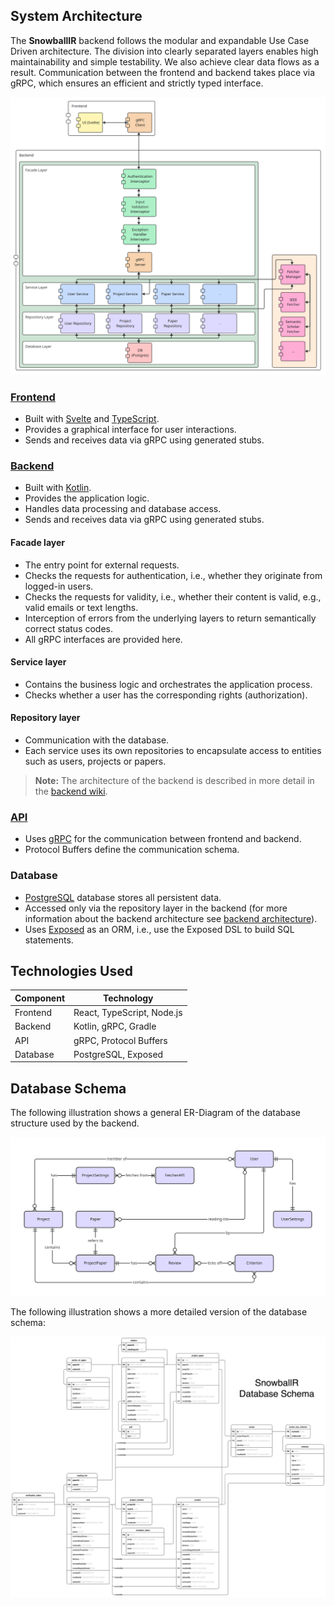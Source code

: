 ## System Architecture

The **SnowballIR** backend follows the modular and expandable Use Case Driven architecture. The division into clearly
separated layers enables high maintainability and simple testability. We also achieve clear data flows as a result.
Communication between the frontend and backend takes place via gRPC, which ensures an efficient and strictly
typed interface.

![component-diagram.png](./assets/component-diagram.png)

### [Frontend](https://github.com/SE-UUlm/snowballr-frontend)

- Built with [Svelte](https://svelte.dev/) and [TypeScript](https://www.typescriptlang.org/).
- Provides a graphical interface for user interactions.
- Sends and receives data via gRPC using generated stubs.

### [Backend](https://github.com/SE-UUlm/snowballr-backend)

- Built with [Kotlin](https://kotlinlang.org/).
- Provides the application logic.
- Handles data processing and database access.
- Sends and receives data via gRPC using generated stubs.

#### Facade layer

- The entry point for external requests.
- Checks the requests for authentication, i.e., whether they originate from logged-in users.
- Checks the requests for validity, i.e., whether their content is valid, e.g., valid emails or text lengths.
- Interception of errors from the underlying layers to return semantically correct status codes.
- All gRPC interfaces are provided here.

#### Service layer

- Contains the business logic and orchestrates the application process.
- Checks whether a user has the corresponding rights (authorization).

#### Repository layer

- Communication with the database.
- Each service uses its own repositories to encapsulate access to entities such as users, projects or papers.

> **Note:** The architecture of the backend is described in more detail in the
> [backend wiki](https://github.com/SE-UUlm/snowballr-backend/wiki/Architecture).

### [API](https://github.com/SE-UUlm/snowballr-api)

- Uses [gRPC](https://grpc.io/) for the communication between frontend and backend.
- Protocol Buffers define the communication schema.

### Database

- [PostgreSQL](https://www.postgresql.org/) database stores all persistent data.
- Accessed only via the repository layer in the backend (for more information about the backend architecture see
  [backend architecture](https://github.com/SE-UUlm/snowballr-backend/wiki/Architecture)).
- Uses [Exposed](https://github.com/JetBrains/Exposed) as an ORM, i.e., use the Exposed DSL to build SQL statements.

## Technologies Used

| Component | Technology                 |
|-----------|----------------------------|
| Frontend  | React, TypeScript, Node.js |
| Backend   | Kotlin, gRPC, Gradle       |
| API       | gRPC, Protocol Buffers     |
| Database  | PostgreSQL, Exposed        |

## Database Schema

The following illustration shows a general ER-Diagram of the database structure used by the backend.

![snowballR-database-schema.svg](./assets/snowballR-database-schema.svg)

The following illustration shows a more detailed version of the database schema:

![snowballr-database-schema-detailed.svg](./assets/snowballr-database-schema-detailed.svg)
